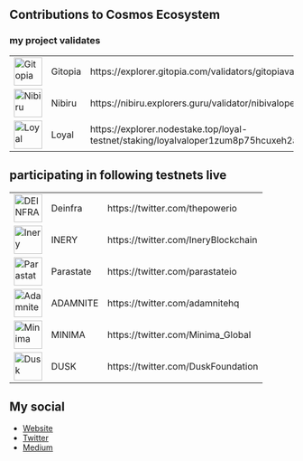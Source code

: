 ## Contributions to Cosmos Ecosystem
### my project validates
<table>
  <tr>
    <td><img width="50" src="https://pbs.twimg.com/profile_images/1440291565302284304/0r9YJOJW_400x400.png" alt="Gitopia"></td>
    <td>Gitopia</td>
    <td>https://explorer.gitopia.com/validators/gitopiavaloper1xddreez25kl6tyxw7650kju8v2uzxyd4x8wx3z</td>
   </tr>
   <tr>
    <td><img width="50" src="https://pbs.twimg.com/profile_images/1556857504394526721/OyWtRrNP_400x400.jpg" alt="Nibiru"></td>
    <td>Nibiru</td>
    <td>https://nibiru.explorers.guru/validator/nibivaloper1qaqsslknv26hx9s43tmt80e5pkdjss0ral57ny</td>
   </tr>
   <tr>
    <td><img width="50" src="https://pbs.twimg.com/profile_images/1587876476166328324/qIdvDEqz_400x400.jpg" alt="Loyal"></td>
    <td>Loyal</td>
    <td>https://explorer.nodestake.top/loyal-testnet/staking/loyalvaloper1zum8p75hcuxeh2aj3z5qj76u200mm4tu87lv2j</td>
   </tr>
</table>

## participating in following testnets live
<table>
  <tr>
    <td><img width="50" src="https://res.cloudinary.com/crunchbase-production/image/upload/c_lpad,h_170,w_170,f_auto,b_white,q_auto:eco,dpr_1/r2iykwnuyvhxsusfphy2" alt="DEINFRA"></td>
    <td>Deinfra</td>
    <td>https://twitter.com/thepowerio</td>
  </tr>
  <tr>
    <td><img width="50" src="https://media-exp1.licdn.com/dms/image/C4E0BAQEGyxTVEOmxVw/company-logo_200_200/0/1637483313313?e=2147483647&v=beta&t=xQokldPhblxsOdrBtv5mlIjR874oeMYRBdrmg7OVe3E" alt="Inery"></td>
    <td>INERY</td>
    <td>https://twitter.com/IneryBlockchain</td>
  </tr>
  <tr>
    <td><img width="50" src="https://user-images.githubusercontent.com/38981255/184852284-08b36261-236b-4027-bdc3-487858eb09c7.png" alt="Parastate"></td>
    <td>Parastate</td>
    <td>https://twitter.com/parastateio</td>
  </tr>
  <tr>
    <td><img width="50" src="https://pbs.twimg.com/profile_images/1577353118597222400/sgCyvge-_400x400.jpg" alt="Adamnite"></td>
    <td>ADAMNITE</td>
    <td>https://twitter.com/adamnitehq</td>
  </tr>
  <tr>
    <td><img width="50" src="https://pbs.twimg.com/profile_images/1413009918408331269/mtEQXplO_400x400.jpg" alt="Minima"></td>
    <td>MINIMA</td>
    <td>https://twitter.com/Minima_Global</td>
  </tr>
  <tr>
    <td><img width="50" src="https://pbs.twimg.com/profile_images/1478417079355203587/ojOAFXif_400x400.jpg" alt="Dusk"></td>
    <td>DUSK</td>
    <td>https://twitter.com/DuskFoundation</td>
  </tr>
<table>


## My social
- [Website](https://0xrevo.my.id)
- [Twitter](https://twitter.com/0xRevo)
- [Medium](https://medium.com/@0xRevo)
